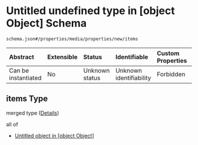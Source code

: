 # Untitled undefined type in \[object Object] Schema

```txt
schema.json#/properties/media/properties/new/items
```



| Abstract            | Extensible | Status         | Identifiable            | Custom Properties | Additional Properties | Access Restrictions | Defined In                                                 |
| :------------------ | :--------- | :------------- | :---------------------- | :---------------- | :-------------------- | :------------------ | :--------------------------------------------------------- |
| Can be instantiated | No         | Unknown status | Unknown identifiability | Forbidden         | Allowed               | none                | [schema.json\*](../out/schema.json "open original schema") |

## items Type

merged type ([Details](schema-properties-media-properties-new-items.md))

all of

*   [Untitled object in \[object Object\]](schema-properties-media-properties-new-items-allof-0.md "check type definition")
